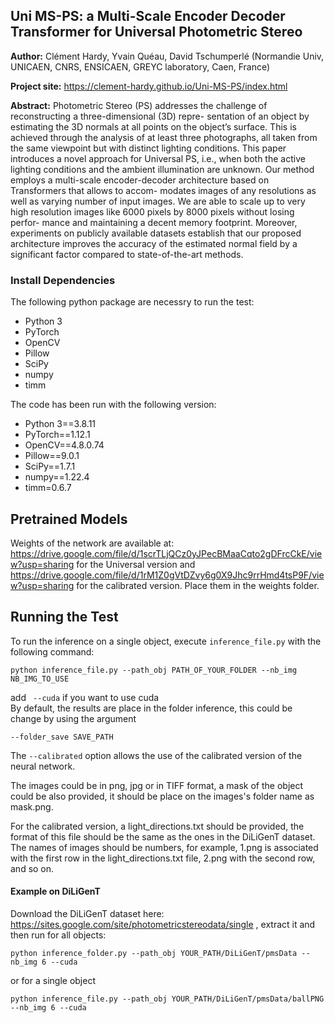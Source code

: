 ## Uni MS-PS: a Multi-Scale Encoder Decoder Transformer for Universal Photometric Stereo



**Author:** Clément Hardy, Yvain Quéau, David Tschumperlé (Normandie
Univ, UNICAEN, CNRS, ENSICAEN, GREYC laboratory, Caen, France)

**Project site:**
https://clement-hardy.github.io/Uni-MS-PS/index.html

**Abstract:**
Photometric Stereo (PS) addresses the challenge of reconstructing a three-dimensional (3D) repre-
sentation of an object by estimating the 3D normals at all points on the object’s surface. This is
achieved through the analysis of at least three photographs, all taken from the same viewpoint but
with distinct lighting conditions. This paper introduces a novel approach for Universal PS, i.e.,
when both the active lighting conditions and the ambient illumination are unknown. Our method
employs a multi-scale encoder-decoder architecture based on Transformers that allows to accom-
modates images of any resolutions as well as varying number of input images. We are able to
scale up to very high resolution images like 6000 pixels by 8000 pixels without losing perfor-
mance and maintaining a decent memory footprint. Moreover, experiments on publicly available
datasets establish that our proposed architecture improves the accuracy of the estimated normal
field by a significant factor compared to state-of-the-art methods.


### Install Dependencies
The following python package are necessry to run the test:
- Python 3
- PyTorch
- OpenCV
- Pillow
- SciPy
- numpy
- timm

The code has been run with the following version:
- Python 3==3.8.11
- PyTorch==1.12.1
- OpenCV==4.8.0.74
- Pillow==9.0.1
- SciPy==1.7.1
- numpy==1.22.4
- timm=0.6.7


## Pretrained Models
Weights of the network are available at: https://drive.google.com/file/d/1scrTLjQCz0yJPecBMaaCqto2gDFrcCkE/view?usp=sharing for the Universal version and https://drive.google.com/file/d/1rM1Z0gVtDZvy6g0X9Jhc9rrHmd4tsP9F/view?usp=sharing for the calibrated version.
Place them in the weights folder.

## Running the Test
To run the inference on a single object, execute `inference_file.py` with the following command:

```
python inference_file.py --path_obj PATH_OF_YOUR_FOLDER --nb_img NB_IMG_TO_USE
```
add ``` --cuda``` if you want to use cuda\
By default, the results are place in the folder inference, this could be change by using the argument
```
--folder_save SAVE_PATH
```

The ```--calibrated``` option allows the use of the calibrated version of the neural network.

The images could be in png, jpg or in TIFF format, a mask of the object could be also provided, it should be place on the images's folder name as mask.png. 

For the calibrated version, a light_directions.txt should be provided, the format of this file should be the same as the ones in the DiLiGenT dataset.
The names of images should be numbers, for example, 1.png is associated with the first row in the light_directions.txt file, 2.png with the second row, and so on.

#### Example on DiLiGenT
Download the DiLiGenT dataset here: https://sites.google.com/site/photometricstereodata/single , extract it and then run for all objects:

```
python inference_folder.py --path_obj YOUR_PATH/DiLiGenT/pmsData --nb_img 6 --cuda
```

or for a single object

```
python inference_file.py --path_obj YOUR_PATH/DiLiGenT/pmsData/ballPNG --nb_img 6 --cuda
```


